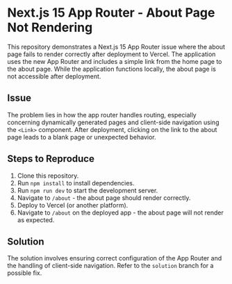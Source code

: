 # Next.js 15 App Router - About Page Not Rendering

This repository demonstrates a Next.js 15 App Router issue where the about page fails to render correctly after deployment to Vercel.  The application uses the new App Router and includes a simple link from the home page to the about page.  While the application functions locally, the about page is not accessible after deployment.

## Issue

The problem lies in how the app router handles routing, especially concerning dynamically generated pages and client-side navigation using the `<Link>` component.  After deployment, clicking on the link to the about page leads to a blank page or unexpected behavior.

## Steps to Reproduce

1. Clone this repository.
2. Run `npm install` to install dependencies.
3. Run `npm run dev` to start the development server.
4. Navigate to `/about` - the about page should render correctly.
5. Deploy to Vercel (or another platform).
6. Navigate to `/about` on the deployed app - the about page will not render as expected.

## Solution

The solution involves ensuring correct configuration of the App Router and the handling of client-side navigation.  Refer to the `solution` branch for a possible fix.